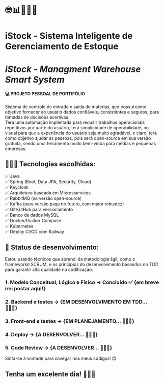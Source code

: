 # 🤓📊👨🏼‍💻 
# iStock - Sistema Inteligente de Gerenciamento de Estoque
# <i>iStock - Managment Warehouse Smart System</i>

#### 💻 PROJETO PESSOAL DE PORTIFÓLIO

Sistema de controle de entrada e saída de materias, que possui como objetivo fornecer ao usuário dados confiáveis, consistêntes e seguros, para tomadas de decisões acertivas.<br>
Terá uma automação implentada para reduzir trabalhos operacionais repetitivos por parte do usuário, terá simplicidade de operabilidade, no visual para que a experiência do usuário seja muito agradável, e claro, terá como objetivo ajudar as pessoas, pois será open-source em sua versão gratuita, sendo uma ferramenta muito bem-vinda para médias e pequenas empresas.


## 👨🏼‍💻 Tecnologias escolhidas:

✅ Java<br>
✅ Spring (Boot, Data JPA, Security, Cloud)<br>
✅ Keycloak<br>
✅ Arquitetura baseada em Microsservices<br>
✅ RabbitMQ (na versão open-source)<br>
✅ Kafka (para versão paga no futuro, com maior robustez)<br>
✅ Git/GitHub para versionamento<br>
✅ Banco de dados MySQL<br>
✅ Docker/Docker Compose<br>
✅ Kubernetes<br>
✅ Deploy CI/CD com Railway<br>

## 📌 Status de desenvolvimento:

Estou usando técnicos que aprendi da metodologia ágil, como o frameworkd SCRUM, e os príncipios do desenvolvimento baseados no TDD para garantir alta qualidade na codificação.

### 1. Modelo Conceitual, Lógico e Físico -> Concluído ✅ {em breve irei postar aqui!}
### 2. Backend e testes -> {EM DESENVOLVIMENTO EM TDD... 👨🏼‍💻}
### 3. Front-end e testes -> {EM PLANEJAMENTO... 👨🏼‍💻}
### 4. Deploy -> {A DESENVOLVER... 👨🏼‍💻}
### 5. Code Review -> {A DESENVOLVER... 👨🏼‍💻}
 
Sinta-se à vontade para navegar nos meus códigos! 😊

## Tenha um excelente dia! 🎉🙏🏼
